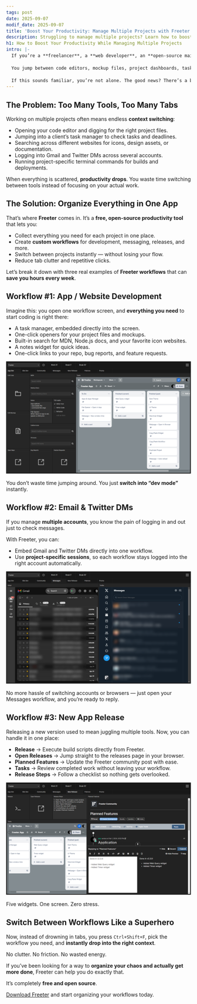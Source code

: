 ```yaml
---
tags: post
date: 2025-09-07
modif_date: 2025-09-07
title: 'Boost Your Productivity: Manage Multiple Projects with Freeter'
description: Struggling to manage multiple projects? Learn how to boost your productivity with Freeter — a free, open-source productivity app for developers & creators.
h1: How to Boost Your Productivity While Managing Multiple Projects
intro: |-
  If you’re a **freelancer**, a **web developer**, an **open-source maintainer**, or someone working on **multiple projects**, you know how challenging it can be to stay productive. Your brain wants to focus, but your tools keep dragging you everywhere.

  You jump between code editors, mockup files, project dashboards, task managers, terminals, docs, emails, Twitter DMs… and after a while, it feels like **you’re working more on switching tasks than on actually doing them**.

  If this sounds familiar, you’re not alone. The good news? There’s a better way to **organize your workflows** and **boost your productivity** — with **Freeter**, a free and **open-source productivity app** designed to help you **manage multiple projects in one place**.
---
```


## The Problem: Too Many Tools, Too Many Tabs

Working on multiple projects often means endless **context switching**:

- Opening your code editor and digging for the right project files.
- Jumping into a client’s task manager to check tasks and deadlines.
- Searching across different websites for icons, design assets, or documentation.
- Logging into Gmail and Twitter DMs across several accounts.
- Running project-specific terminal commands for builds and deployments.

When everything is scattered, **productivity drops**. You waste time switching between tools instead of focusing on your actual work.

## The Solution: Organize Everything in One App

That’s where **Freeter** comes in. It’s a **free, open-source productivity tool** that lets you:

- Collect everything you need for each project in one place.
- Create **custom workflows** for development, messaging, releases, and more.
- Switch between projects instantly — without losing your flow.
- Reduce tab clutter and repetitive clicks.

Let’s break it down with three real examples of **Freeter workflows** that can **save you hours every week**.

## Workflow #1: App / Website Development

Imagine this: you open one workflow screen, and **everything you need** to start coding is right there:

- A task manager, embedded directly into the screen.
- One-click openers for your project files and mockups.
- Built-in search for MDN, Node.js docs, and your favorite icon websites.
- A notes widget for quick ideas.
- One-click links to your repo, bug reports, and feature requests.

![App / Website Development Workflow](app-development.png "App / Website Development Workflow")

You don’t waste time jumping around. You just **switch into “dev mode”** instantly.

## Workflow #2: Email & Twitter DMs

If you manage **multiple accounts**, you know the pain of logging in and out just to check messages.

With Freeter, you can:

- Embed Gmail and Twitter DMs directly into one workflow.
- Use **project-specific sessions**, so each workflow stays logged into the right account automatically.

![Messages Workflow](messages.png "Messages Workflow")

No more hassle of switching accounts or browsers — just open your Messages workflow, and you’re ready to reply.

## Workflow #3: New App Release

Releasing a new version used to mean juggling multiple tools. Now, you can handle it in one place:

- **Release** → Execute build scripts directly from Freeter.
- **Open Releases** → Jump straight to the releases page in your browser.
- **Planned Features** → Update the Freeter community post with ease.
- **Tasks** → Review completed work without leaving your workflow.
- **Release Steps** → Follow a checklist so nothing gets overlooked.

![New App Release Workflow](new-release.png "New App Release Workflow")

Five widgets. One screen. Zero stress.

## Switch Between Workflows Like a Superhero

Now, instead of drowning in tabs, you press `Ctrl+Shift+F`, pick the workflow you need, and **instantly drop into the right context**.

No clutter. No friction. No wasted energy.

If you’ve been looking for a way to **organize your chaos and actually get more done**, Freeter can help you do exactly that.

It’s completely **free and open source**.

[Download Freeter](/download) and start organizing your workflows today.
